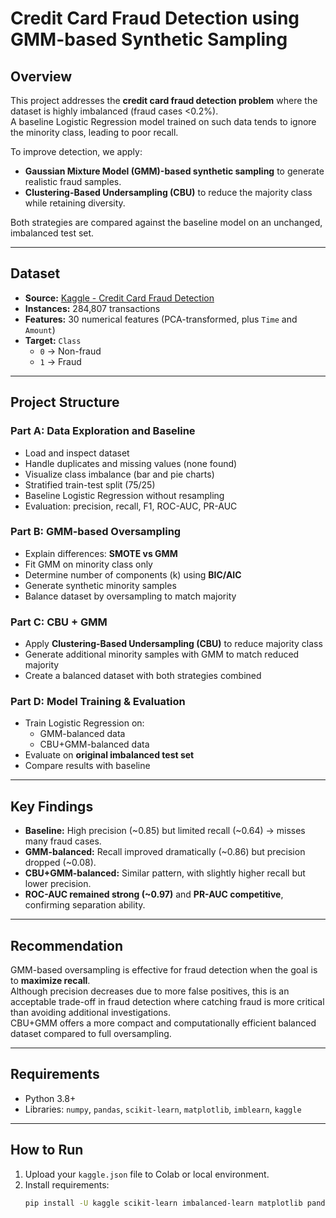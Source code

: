 # Credit Card Fraud Detection using GMM-based Synthetic Sampling

## Overview
This project addresses the **credit card fraud detection problem** where the dataset is highly imbalanced (fraud cases <0.2%).  
A baseline Logistic Regression model trained on such data tends to ignore the minority class, leading to poor recall.  

To improve detection, we apply:
- **Gaussian Mixture Model (GMM)-based synthetic sampling** to generate realistic fraud samples.  
- **Clustering-Based Undersampling (CBU)** to reduce the majority class while retaining diversity.  

Both strategies are compared against the baseline model on an unchanged, imbalanced test set.

---

## Dataset
- **Source:** [Kaggle - Credit Card Fraud Detection](https://www.kaggle.com/mlg-ulb/creditcardfraud)  
- **Instances:** 284,807 transactions  
- **Features:** 30 numerical features (PCA-transformed, plus `Time` and `Amount`)  
- **Target:** `Class`  
  - `0` → Non-fraud  
  - `1` → Fraud  

---

## Project Structure

### Part A: Data Exploration and Baseline
- Load and inspect dataset  
- Handle duplicates and missing values (none found)  
- Visualize class imbalance (bar and pie charts)  
- Stratified train-test split (75/25)  
- Baseline Logistic Regression without resampling  
- Evaluation: precision, recall, F1, ROC-AUC, PR-AUC  

### Part B: GMM-based Oversampling
- Explain differences: **SMOTE vs GMM**  
- Fit GMM on minority class only  
- Determine number of components (k) using **BIC/AIC**  
- Generate synthetic minority samples  
- Balance dataset by oversampling to match majority  

### Part C: CBU + GMM
- Apply **Clustering-Based Undersampling (CBU)** to reduce majority class  
- Generate additional minority samples with GMM to match reduced majority  
- Create a balanced dataset with both strategies combined  

### Part D: Model Training & Evaluation
- Train Logistic Regression on:
  - GMM-balanced data  
  - CBU+GMM-balanced data  
- Evaluate on **original imbalanced test set**  
- Compare results with baseline  

---

## Key Findings
- **Baseline:** High precision (~0.85) but limited recall (~0.64) → misses many fraud cases.  
- **GMM-balanced:** Recall improved dramatically (~0.86) but precision dropped (~0.08).  
- **CBU+GMM-balanced:** Similar pattern, with slightly higher recall but lower precision.  
- **ROC-AUC remained strong (~0.97)** and **PR-AUC competitive**, confirming separation ability.  

---

## Recommendation
GMM-based oversampling is effective for fraud detection when the goal is to **maximize recall**.  
Although precision decreases due to more false positives, this is an acceptable trade-off in fraud detection where catching fraud is more critical than avoiding additional investigations.  
CBU+GMM offers a more compact and computationally efficient balanced dataset compared to full oversampling.  

---

## Requirements
- Python 3.8+  
- Libraries: `numpy`, `pandas`, `scikit-learn`, `matplotlib`, `imblearn`, `kaggle`  

---

## How to Run
1. Upload your `kaggle.json` file to Colab or local environment.  
2. Install requirements:  
   ```bash
   pip install -U kaggle scikit-learn imbalanced-learn matplotlib pandas

